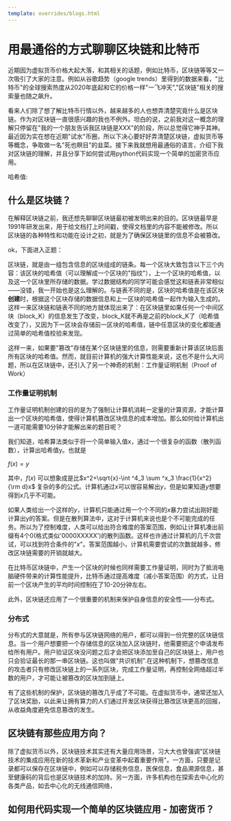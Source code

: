 ```yaml
---
template: overrides/blogs.html
---
```

# 用最通俗的方式聊聊区块链和比特币

近期因为虚拟货币价格大起大落，和其相关的话题，例如比特币，区块链等等又一次吸引了大家的注意。例如从谷歌趋势（google trends）里得到的数据来看，"比特币"的全球搜索热度从2020年底起和它的价格一样"一飞冲天","区块链"相关的搜索量也随之飙升。

<!-- <script type="text/javascript" src="https://ssl.gstatic.com/trends_nrtr/2578_RC01/embed_loader.js"></script> <script type="text/javascript"> trends.embed.renderExploreWidget("TIMESERIES", {"comparisonItem":[{"keyword":"bitcoin","geo":"","time":"2020-06-05 2021-06-05"}],"category":0,"property":""}, {"exploreQuery":"q=bitcoin&date=today 12-m","guestPath":"https://trends.google.com:443/trends/embed/"}); </script> -->

<!-- <script type="text/javascript" src="https://ssl.gstatic.com/trends_nrtr/2578_RC01/embed_loader.js"></script> <script type="text/javascript"> trends.embed.renderExploreWidget("TIMESERIES", {"comparisonItem":[{"keyword":"blockchain","geo":"","time":"2020-06-05 2021-06-05"}],"category":0,"property":""}, {"exploreQuery":"q=blockchain&date=today 12-m","guestPath":"https://trends.google.com:443/trends/embed/"}); </script> -->

看来人们除了想了解比特币行情以外，越来越多的人也想弄清楚究竟什么是区块链。作为对区块链一直很感兴趣的我也不例外。坦白的说，之前我对这一概念的理解只停留在"我的一个朋友告诉我区块链是XXX"的阶段，所以总觉得它神乎其神。最近因为实在想在近期"试水"币圈，所以下决心要好好弄清楚区块链，虚拟货币等等概念，争取做一名"死也瞑目"的韭菜。接下来我就想用最通俗的语言，介绍下我对区块链的理解，并且分享下如何尝试用python代码实现一个简单的加密货币应用。

哈希值:

## 什么是区块链？

在解释区块链之前，我还想先聊聊区块链最初被发明出来的目的。区块链最早是1991年研发出来，用于给文档打上时间戳，使得文档里的内容不能被修改。所以区块链的各种特性和功能在设计之初，就是为了确保区块链里的信息不会被篡改。

ok，下面进入正题：

区块链，就是由一组包含信息的区块组成的链条。每一个区块大致包含以下三个内容：该区块的哈希值（可以理解成一个区块的"指纹"），上一个区块的哈希值，以及这一个区块里所存储的数据。学过数据结构的同学可能会感觉这和链表非常相似——没错，我一开始也是这么理解的。与链表不同的是，区块的哈希值是在该区块**创建**时，根据这个区块存储的数据信息和上一区块的哈希值一起作为输入生成的。这样一来区块链和链表不同的地方就体现出来了：在区块链里如果任何一个中间区块（block_K）的信息发生了改变，block_K就不再是之前的block_K了（哈希值改变了），又因为下一区块会存储前一区块的哈希值，链中任意区块的变化都能通过简单的哈希值校验来发现。

这样一来，如果要"篡改"存储在某个区块链里的信息，则需要重新计算该区块后面所有区块的哈希值。然而，就目前计算机的强大计算性能来说，这也不是什么大问题，所以在区块链中，还引入了另一个神奇的机制：工作量证明机制（Proof of Work）

### 工作量证明机制

工作量证明机制创建的目的是为了强制让计算机消耗一定量的计算资源，才能计算出一个区块的哈希值，使得计算机篡改区块信息的成本增加。那么如何给计算机出一道可能需要10分钟才能解出来的题目呢？

我们知道，哈希算法类似于将一个简单输入值x，通过一个很复杂的函数（散列函数），计算出哈希值y。也就是

$f(x) = y$

其中，$f(x)$ 可以想象成是比$x^2+\sqrt{x}-\int ^4_3 \sum ^x_3 \frac{1}{x^2}{\rm d}x$ 复杂的多的公式。计算机通过$x$可以很容易解出$y$，但是如果知道$y$想要得到$x$几乎不可能。

如果人类给出一个这样的$y$，计算机只能通过用一个个不同的$x$暴力尝试出刚好能计算出y的答案。但是在散列算法中，这对于计算机来说也是个不可能完成的任务。所以为了控制难度，人类可以给出符合难度的答案范围，例如让计算机凑出前缀有4个0(格式类似'0000XXXXX')的散列函数。这样也许通过计算机的几千次尝试，可以找到符合条件的"$x$"。答案范围越小，计算机需要尝试的次数就越多，修改区块链需要的开销就越大。

在比特币区块链中，产生一个区块的时候也同样需要工作量证明，同时为了抵消电脑硬件带来的计算性能提升，比特币通过提高难度（减小答案范围）的方式，让目前一个区块产生的平均时间控制在了10-20分钟左右。

<!-- TODO（演示代码） -->

此外，区块链还应用了一个很重要的机制来保护自身信息的安全性——分布式。

### 分布式

分布式的大意就是，所有参与区块链网络的用户，都可以得到一份完整的区块链信息。当一个用户想要把一个存储信息的区块加入区块链时，他需要把这个申请发布给所有用户。用户验证区块没问题之后才会把区块添加至自己的区块链上，用户也只会验证最长的那一串区块链。这也叫做"共识机制".在这种机制下，想篡改信息的攻击者只有修改区块链上的一系列区块，完成工作量证明，再控制全网络超过半数的用户，才可能让被篡改的区块加到链上。

有了这些机制的保护，区块链的篡改几乎成了不可能。在虚拟货币中，通常还加入了区块奖励，以此来让拥有算力的人们通过开发区块获得比篡改区块更高的回报，从收益角度避免信息篡改的发生。


## 区块链有那些应用方向？

除了虚拟货币以外，区块链技术其实还有大量应用场景，习大大也曾强调"区块链技术的集成应用在新的技术革新和产业变革中起着重要作用"。一方面，只要是记录都可以保存在区块链中，例如可以存储税务信息，医保信息，食品溯源信息，甚至健康码的背后也是区块链技术的加持。另一方面，许多机构也在探索去中心化的各类产品，如去中心化的无线通信网络，
<!-- TODO（需要继续research） -->

<!-- TODO 结尾 奥威尔的书1984里描述过这样一个政府： -->

## 如何用代码实现一个简单的区块链应用 - 加密货币？

<!-- TODO （代码整理） -->